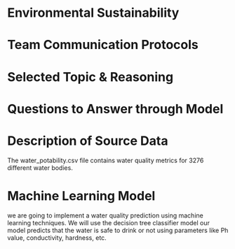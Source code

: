 # Environmental Sustainability

# Team Communication Protocols

# Selected Topic & Reasoning

# Questions to Answer through Model

# Description of Source Data

The water_potability.csv file contains water quality metrics for 3276 different water bodies.

# Machine Learning Model

we are going to implement a water quality prediction using machine learning techniques. We will use the decision tree classifier model our model predicts that the water is safe to drink or not using parameters like Ph value, conductivity, hardness, etc. 
